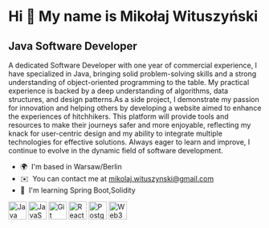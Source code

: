 Hi 👋 My name is Mikołaj Wituszyński
====================================

Java Software Developer
-----------------------

A dedicated Software Developer with one year of commercial experience, I have specialized in Java, bringing solid problem-solving skills and a strong understanding of object-oriented programming to the table. My practical experience is backed by a deep understanding of algorithms, data structures, and design patterns.As a side project, I demonstrate my passion for innovation and helping others by developing a website aimed to enhance the experiences of hitchhikers. This platform will provide tools and resources to make their journeys safer and more enjoyable, reflecting my knack for user-centric design and my ability to integrate multiple technologies for effective solutions. Always eager to learn and improve, I continue to evolve in the dynamic field of software development.

*   🌍  I'm based in Warsaw/Berlin
*   ✉️  You can contact me at [mikolaj.wituszynski@gmail.com](mailto:mikolaj.wituszynski@gmail.com)
*   🧠  I'm learning Spring Boot,Solidity 
<p align="left">
<a href="https://www.oracle.com/java/" target="_blank" rel="noreferrer"><img src="https://raw.githubusercontent.com/danielcranney/readme-generator/main/public/icons/skills/java-colored.svg" width="36" height="36" alt="Java" /></a>
<a href="https://developer.mozilla.org/en-US/docs/Web/JavaScript" target="_blank" rel="noreferrer"><img src="https://raw.githubusercontent.com/danielcranney/readme-generator/main/public/icons/skills/javascript-colored.svg" width="36" height="36" alt="JavaScript" /></a>
<a href="https://git-scm.com/" target="_blank" rel="noreferrer"><img src="https://raw.githubusercontent.com/danielcranney/readme-generator/main/public/icons/skills/git-colored.svg" width="36" height="36" alt="Git" /></a>
<a href="https://reactjs.org/" target="_blank" rel="noreferrer"><img src="https://raw.githubusercontent.com/danielcranney/readme-generator/main/public/icons/skills/react-colored.svg" width="36" height="36" alt="React" /></a>
<a href="https://www.postgresql.org/" target="_blank" rel="noreferrer"><img src="https://raw.githubusercontent.com/danielcranney/readme-generator/main/public/icons/skills/postgresql-colored.svg" width="36" height="36" alt="PostgreSQL" /></a>
<a href="https://web3js.readthedocs.io/en/v1.7.1/#" target="_blank" rel="noreferrer"><img src="https://raw.githubusercontent.com/danielcranney/readme-generator/main/public/icons/skills/web3js-colored.svg" width="36" height="36" alt="Web3Js" /></a>
</p>
                    

